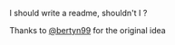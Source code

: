 I should write a readme, shouldn't I ?

Thanks to [@bertyn99](https://github.com/bertyn99) for the original idea